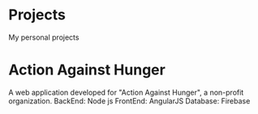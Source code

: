 # Projects
My personal projects


# Action Against Hunger
A web application developed for "Action Against Hunger", a non-profit organization.
BackEnd: Node js
FrontEnd: AngularJS
Database: Firebase
